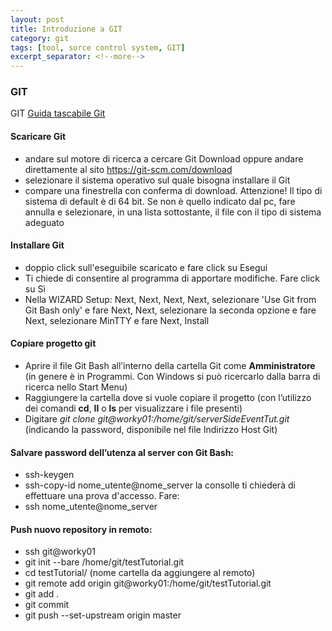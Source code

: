 ```yaml
---
layout: post
title: Introduzione a GIT
category: git
tags: [tool, sorce control system, GIT]
excerpt_separator: <!--more-->
---
```


### GIT

GIT
[Guida tascabile Git](http://rogerdudler.github.io/git-guide/index.it.html)
<!--more-->

#### Scaricare Git

* andare sul motore di ricerca a cercare Git Download oppure andare direttamente al sito https://git-scm.com/download
* selezionare il sistema operativo sul quale bisogna installare il Git
* compare una finestrella con conferma di download. Attenzione! Il tipo di sistema di default è di 64 bit. Se non è quello indicato dal pc, fare annulla e selezionare, in una lista sottostante, il file con il tipo di sistema adeguato

#### Installare Git

* doppio click sull'eseguibile scaricato e fare click su Esegui
* Ti chiede di consentire al programma di apportare modifiche. Fare click su Sì
* Nella WIZARD Setup: Next, Next, Next, Next, selezionare 'Use Git from Git Bash only' e fare Next, Next, selezionare la seconda opzione e fare Next, selezionare MinTTY e fare Next, Install

#### Copiare progetto git

* Aprire il file Git Bash all’interno della cartella Git come **Amministratore** (in genere è in Programmi. Con Windows si può ricercarlo dalla barra di ricerca nello Start Menu)
* Raggiungere la cartella dove si vuole copiare il progetto (con l’utilizzo dei comandi **cd**, **ll** o **ls** per visualizzare i file presenti)
* Digitare *git clone git@worky01:/home/git/serverSideEventTut.git* (indicando la password, disponibile nel file Indirizzo Host Git)

#### Salvare password dell’utenza al server con Git Bash:

* ssh-keygen
* ssh-copy-id nome_utente@nome_server la consolle ti chiederà di effettuare una prova d'accesso. Fare:
* ssh nome_utente@nome_server

#### Push nuovo repository in remoto:

* ssh git@worky01
* git init --bare /home/git/testTutorial.git
* cd testTutorial/ (nome cartella da aggiungere al remoto)
* git remote add origin git@worky01:/home/git/testTutorial.git
* git add .
* git commit
* git push --set-upstream origin master
